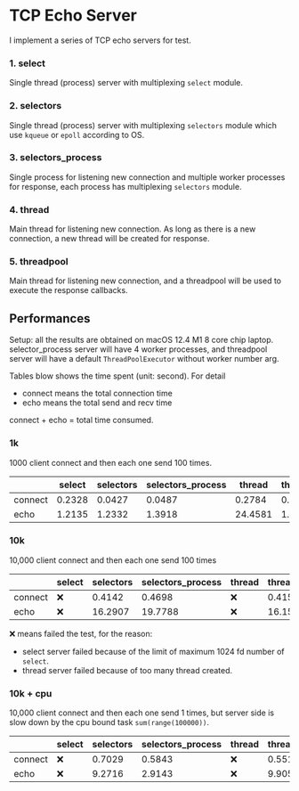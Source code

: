 # TCP Echo Server

I implement a series of TCP echo servers for test.

### 1. select

Single thread (process) server with multiplexing `select` module.

### 2. selectors

Single thread (process) server with multiplexing `selectors` module which use `kqueue` or `epoll` according to OS.

### 3. selectors_process

Single process for listening new connection and multiple worker processes for response, each
process has multiplexing `selectors` module.

### 4. thread

Main thread for listening new connection. As long as there is a new connection, a new thread will be created for
response.

### 5. threadpool

Main thread for listening new connection, and a threadpool will be used to execute the response callbacks.

## Performances

Setup: all the results are obtained on macOS 12.4 M1 8 core chip laptop. selector_process server will have 4 worker
processes, and threadpool server will have a default `ThreadPoolExecutor` without worker number arg.

Tables blow shows the time spent (unit: second). For detail

* connect means the total connection time
* echo means the total send and recv time

connect + echo = total time consumed.

### 1k

1000 client connect and then each one send 100 times.

|         | select | selectors | selectors_process | thread  | threadpool |
|---------|--------|-----------|-------------------|---------|------------|
| connect | 0.2328 | 0.0427    | 0.0487            | 0.2784  | 0.0424     |
| echo    | 1.2135 | 1.2332    | 1.3918            | 24.4581 | 1.5212     |

### 10k

10,000 client connect and then each one send 100 times

|         | select | selectors | selectors_process | thread | threadpool |
|---------|--------|-----------|-------------------|--------|------------|
| connect | ❌      | 0.4142    | 0.4698            | ❌      | 0.4155     |
| echo    | ❌      | 16.2907   | 19.7788           | ❌      | 16.1532    |

❌ means failed the test, for the reason:

* select server failed because of the limit of maximum 1024 fd number of `select`.
* thread server failed because of too many thread created.

### 10k + cpu

10,000 client connect and then each one send 1 times, but server side is slow down by the cpu bound
task `sum(range(100000))`.

|         | select | selectors | selectors_process | thread | threadpool |
|---------|--------|-----------|-------------------|--------|------------|
| connect | ❌      | 0.7029    | 0.5843            | ❌      | 0.5510     |
| echo    | ❌      | 9.2716    | 2.9143            | ❌      | 9.9059     |

